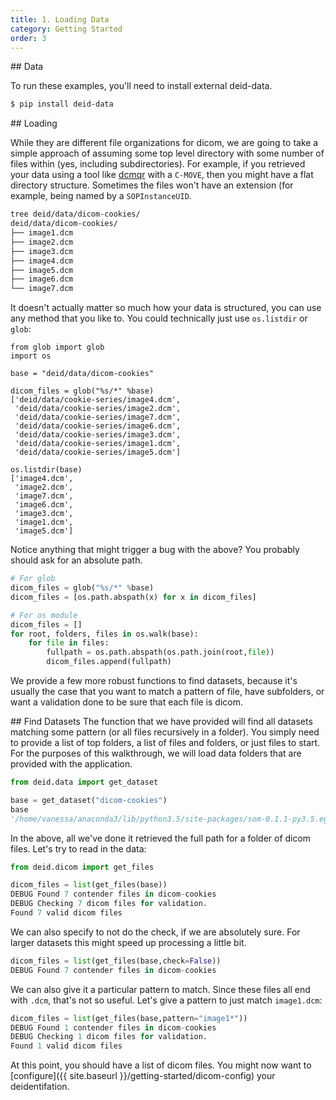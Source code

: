 ```yaml
---
title: 1. Loading Data
category: Getting Started
order: 3
---
```


<a id="data">
## Data

To run these examples, you'll need to install external deid-data.

```bash
$ pip install deid-data
```


<a id="loading">
## Loading


While they are different file organizations for dicom, we are going to take a simple 
approach of assuming some top level directory with some number of files within 
(yes, including subdirectories). For example, if you retrieved your data using a 
tool like [dcmqr](https://dcm4che.atlassian.net/wiki/display/d2/dcmqr) with a 
`C-MOVE`, then you might have a flat directory structure. Sometimes the 
files won't have an extension (for example, being named by a `SOPInstanceUID`.

```bash
tree deid/data/dicom-cookies/
deid/data/dicom-cookies/
├── image1.dcm
├── image2.dcm
├── image3.dcm
├── image4.dcm
├── image5.dcm
├── image6.dcm
└── image7.dcm
```

It doesn't actually matter so much how your data is structured, 
you can use any method that you like to. You could technically 
just use `os.listdir` or `glob`:


```
from glob import glob
import os

base = "deid/data/dicom-cookies"

dicom_files = glob("%s/*" %base)
['deid/data/cookie-series/image4.dcm',
 'deid/data/cookie-series/image2.dcm',
 'deid/data/cookie-series/image7.dcm',
 'deid/data/cookie-series/image6.dcm',
 'deid/data/cookie-series/image3.dcm',
 'deid/data/cookie-series/image1.dcm',
 'deid/data/cookie-series/image5.dcm']

os.listdir(base)
['image4.dcm',
 'image2.dcm',
 'image7.dcm',
 'image6.dcm',
 'image3.dcm',
 'image1.dcm',
 'image5.dcm']
```

Notice anything that might trigger a bug with the above? You probably 
should ask for an absolute path.

```python
# For glob
dicom_files = glob("%s/*" %base)
dicom_files = [os.path.abspath(x) for x in dicom_files]

# For os module
dicom_files = []
for root, folders, files in os.walk(base):
    for file in files:
        fullpath = os.path.abspath(os.path.join(root,file))
        dicom_files.append(fullpath)
```

We provide a few more robust functions to find datasets, because it's usually the case that you want
 to match a pattern of file, have subfolders, or want a validation 
done to be sure that each file is dicom.


<a id="find-datasets">
## Find Datasets
The function that we have provided will find all datasets matching some pattern 
(or all files recursively in a folder). You simply need to provide a list of top folders, 
a list of files and folders, or just files to start. For the purposes of this 
walkthrough, we will load data folders that are provided with the application.

```python
from deid.data import get_dataset

base = get_dataset("dicom-cookies")
base
'/home/vanessa/anaconda3/lib/python3.5/site-packages/som-0.1.1-py3.5.egg/som/data/dicom-cookies'
```

In the above, all we've done it retrieved the full path for a 
folder of dicom files. Let's try to read in the data:


```python
from deid.dicom import get_files

dicom_files = list(get_files(base))
DEBUG Found 7 contender files in dicom-cookies
DEBUG Checking 7 dicom files for validation.
Found 7 valid dicom files
```

We can also specify to not do the check, if we are absolutely sure. 
For larger datasets this might speed up processing a little bit.

```python
dicom_files = list(get_files(base,check=False))
DEBUG Found 7 contender files in dicom-cookies
```

We can also give it a particular pattern to match. Since these files all end with 
`.dcm`, that's not so useful. Let's give a pattern to just match `image1.dcm`:


```python
dicom_files = list(get_files(base,pattern="image1*"))
DEBUG Found 1 contender files in dicom-cookies
DEBUG Checking 1 dicom files for validation.
Found 1 valid dicom files
```

At this point, you should have a list of dicom files. You might now want 
to [configure]({{ site.baseurl }}/getting-started/dicom-config) your deidentifation.
